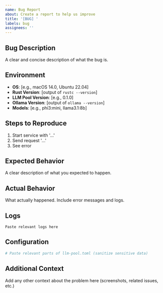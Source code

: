 ```yaml
---
name: Bug Report
about: Create a report to help us improve
title: '[BUG] '
labels: bug
assignees: ''
---
```


## Bug Description
A clear and concise description of what the bug is.

## Environment
- **OS**: [e.g., macOS 14.0, Ubuntu 22.04]
- **Rust Version**: [output of `rustc --version`]
- **LLM Pool Version**: [e.g., 0.1.0]
- **Ollama Version**: [output of `ollama --version`]
- **Models**: [e.g., phi3:mini, llama3.1:8b]

## Steps to Reproduce
1. Start service with '...'
2. Send request '...'
3. See error

## Expected Behavior
A clear description of what you expected to happen.

## Actual Behavior
What actually happened. Include error messages and logs.

## Logs
```
Paste relevant logs here
```

## Configuration
```toml
# Paste relevant parts of llm-pool.toml (sanitize sensitive data)
```

## Additional Context
Add any other context about the problem here (screenshots, related issues, etc.)
